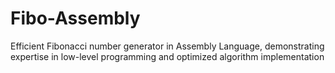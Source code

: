 # Fibo-Assembly
Efficient Fibonacci number generator in Assembly Language, demonstrating expertise in low-level programming and optimized algorithm implementation
